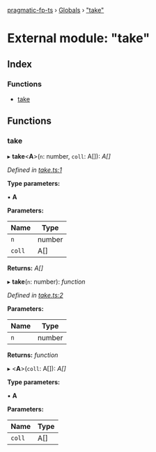[pragmatic-fp-ts](../README.md) › [Globals](../globals.md) › ["take"](_take_.md)

# External module: "take"

## Index

### Functions

* [take](_take_.md#take)

## Functions

###  take

▸ **take**<**A**>(`n`: number, `coll`: A[]): *A[]*

*Defined in [take.ts:1](https://github.com/hermann-p/pragmatic-fp-ts/blob/65c599f/src/take.ts#L1)*

**Type parameters:**

▪ **A**

**Parameters:**

Name | Type |
------ | ------ |
`n` | number |
`coll` | A[] |

**Returns:** *A[]*

▸ **take**(`n`: number): *function*

*Defined in [take.ts:2](https://github.com/hermann-p/pragmatic-fp-ts/blob/65c599f/src/take.ts#L2)*

**Parameters:**

Name | Type |
------ | ------ |
`n` | number |

**Returns:** *function*

▸ <**A**>(`coll`: A[]): *A[]*

**Type parameters:**

▪ **A**

**Parameters:**

Name | Type |
------ | ------ |
`coll` | A[] |
